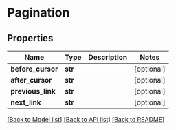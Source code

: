 # Pagination

## Properties
Name | Type | Description | Notes
------------ | ------------- | ------------- | -------------
**before_cursor** | **str** |  | [optional] 
**after_cursor** | **str** |  | [optional] 
**previous_link** | **str** |  | [optional] 
**next_link** | **str** |  | [optional] 

[[Back to Model list]](../README.md#documentation-for-models) [[Back to API list]](../README.md#documentation-for-api-endpoints) [[Back to README]](../README.md)


